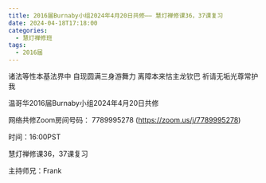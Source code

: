 ```yaml
---
title: 2016届Burnaby小组2024年4月20日共修—— 慧灯禅修课36，37课复习
date: 2024-04-18T17:18:00
categories:
  - 慧灯禅修班
tags:
  - 2016届
---
```

诸法等性本基法界中 自现圆满三身游舞力 离障本来怙主龙钦巴 祈请无垢光尊常护我



温哥华2016届Burnaby小组2024年4月20日共修



网络共修Zoom房间号码： 7789995278 (<https://zoom.us/j/7789995278>)



时间：16:00PST



慧灯禅修课36，37课复习



主持师兄：Frank
